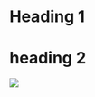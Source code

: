<!--THis content won't appear?-->

<head>
  <meta name="description" content="Hello World" />
  <meta name="title" property="og:title" content="Yes???" />
  <meta property="og:type" content="wasn't expecting a response" />
  <meta name="image" property="og:image" content="ok" />
  <meta name="description" property="og:description" content="alight" />
  <meta name="author" content="bbbu" />
  <meta
        name="image"
        property="og: image"
        content="https://drossds.github.io/Dan_Data_Science_Portfolio/Images/Regression_Emissions/Carbon_Emissions_Forecast.png"
  />
  
</head>

# Heading 1
# heading 2

![](https://drossds.github.io/Dan_Data_Science_Portfolio/Images/Classification_Titanic/Correlation_Matrix_small.png)
